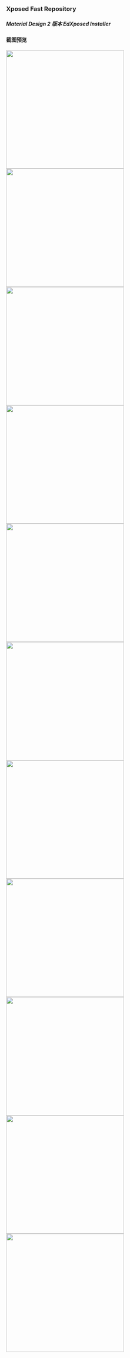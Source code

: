 ### Xposed Fast Repository

##### Material Design 2 版本 EdXposed Installer
#### 截图预览
<img src="/screenshot/edxp%20(1).png" width="320px"></img>
<img src="/screenshot/edxp%20(2).png" width="320px"></img>
<img src="/screenshot/edxp%20(3).png" width="320px"></img>
<img src="/screenshot/edxp%20(4).png" width="320px"></img>
<img src="/screenshot/edxp%20(5).png" width="320px"></img>
<img src="/screenshot/edxp%20(6).png" width="320px"></img>
<img src="/screenshot/edxp%20(7).png" width="320px"></img>
<img src="/screenshot/edxp%20(8).png" width="320px"></img>
<img src="/screenshot/edxp%20(9).png" width="320px"></img>
<img src="/screenshot/edxp%20(10).png" width="320px"></img>
<img src="/screenshot/edxp%20(11).png" width="320px"></img>

